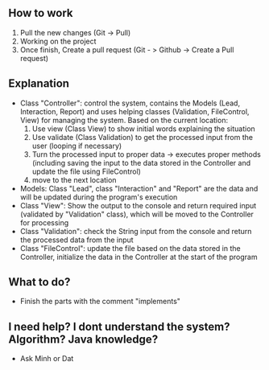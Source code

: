 ## How to work
1. Pull the new changes (Git -> Pull)
2. Working on the project
3. Once finish, Create a pull request (Git - > Github -> Create a Pull request)

## Explanation
- Class "Controller": control the system, contains the Models (Lead, Interaction, Report) and uses helping classes (Validation, FileControl, View) for managing the system.
  Based on the current location:
  1. Use view (Class View) to show initial words explaining the situation
  2. Use validate (Class Validation) to get the processed input from the user (looping if necessary)
  3. Turn the processed input to proper data 
     -> executes proper methods (including saving the input to the data stored in the Controller and update the file using FileControl)
  4. move to the next location
- Models: Class "Lead", class "Interaction" and "Report" are the data and will be updated during the program's execution
- Class "View": Show the output to the console and return required input (validated by "Validation" class), which will be moved to the Controller for processing
- Class "Validation": check the String input from the console and return the processed data from the input
- Class "FileControl": update the file based on the data stored in the Controller, initialize the data in the Controller at the start of the program

## What to do?
- Finish the parts with the comment "implements"

## I need help? I dont understand the system? Algorithm? Java knowledge?
- Ask Minh or Dat